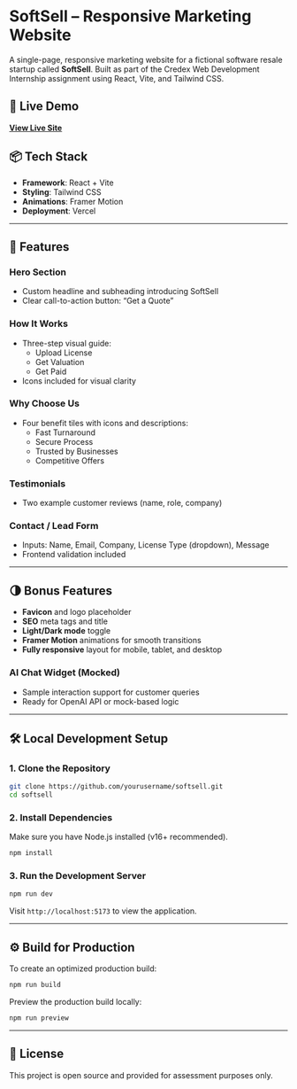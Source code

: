 
# SoftSell – Responsive Marketing Website

A single-page, responsive marketing website for a fictional software resale startup called **SoftSell**. Built as part of the Credex Web Development Internship assignment using React, Vite, and Tailwind CSS.

## 🔗 Live Demo

**[View Live Site](https://softsell-mu-two.vercel.app/)**

## 📦 Tech Stack

- **Framework**: React + Vite
- **Styling**: Tailwind CSS
- **Animations**: Framer Motion
- **Deployment**: Vercel

---

## 🎯 Features

### Hero Section
- Custom headline and subheading introducing SoftSell
- Clear call-to-action button: “Get a Quote”

### How It Works
- Three-step visual guide:
  - Upload License
  - Get Valuation
  - Get Paid
- Icons included for visual clarity

### Why Choose Us
- Four benefit tiles with icons and descriptions:
  - Fast Turnaround
  - Secure Process
  - Trusted by Businesses
  - Competitive Offers

### Testimonials
- Two example customer reviews (name, role, company)

### Contact / Lead Form
- Inputs: Name, Email, Company, License Type (dropdown), Message
- Frontend validation included

---

## 🌗 Bonus Features

- **Favicon** and logo placeholder
- **SEO** meta tags and title
- **Light/Dark mode** toggle 
- **Framer Motion** animations for smooth transitions
- **Fully responsive** layout for mobile, tablet, and desktop

### AI Chat Widget (Mocked)
- Sample interaction support for customer queries
- Ready for OpenAI API or mock-based logic

---

## 🛠️ Local Development Setup

### 1. Clone the Repository

```bash
git clone https://github.com/yourusername/softsell.git
cd softsell
```

### 2. Install Dependencies

Make sure you have Node.js installed (v16+ recommended).

```bash
npm install
```

### 3. Run the Development Server

```bash
npm run dev
```

Visit `http://localhost:5173` to view the application.

---

## ⚙️ Build for Production

To create an optimized production build:

```bash
npm run build
```

Preview the production build locally:

```bash
npm run preview
```

---

## 🧩 License

This project is open source and provided for assessment purposes only.
